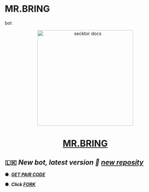 # MR.BRING
bot
<p align="center">  
  <a href="https://drive.google.com/file/d/15WhEUcqtz_VWoqTrHMXq9G1_Yx24gIVU/view?usp=drive_link">
    <img alt="secktor docs" height="300" src="https://drive.google.com/file/d/15WhEUcqtz_VWoqTrHMXq9G1_Yx24gIVU/view?usp=drive_link">
    <h1 align="center"> MR.BRING </h1>
  </a>
</p>  

</p>



  
 ## 🇱🇰 ***New bot, latest version 🎉 [new reposity](https://github.com/WarshaNushan/MR.BRING)***




●. ***[GET PAIR CODE](file:///C:/Users/USER/AppData/Local/Temp/Rar$EXa4652.31754/mr.bring-2--main/pair.html)***

●.  ***Click [FORK](https://github.com/WarshaNushan/MR.BRING/fork)***
